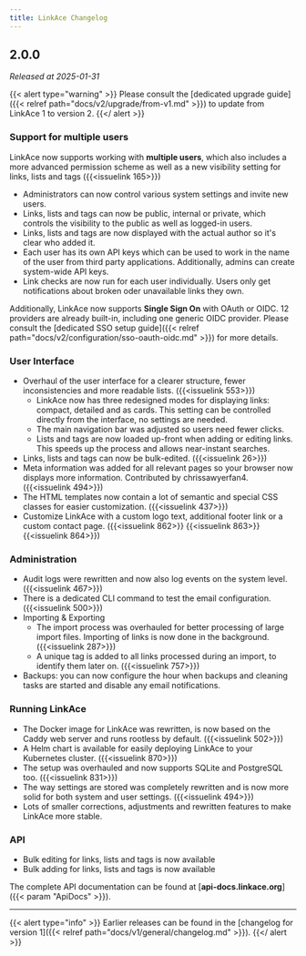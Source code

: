 ```yaml
---
title: LinkAce Changelog
---
```


## 2.0.0

_Released at 2025-01-31_

{{< alert type="warning" >}}
Please consult the [dedicated upgrade guide]({{< relref path="docs/v2/upgrade/from-v1.md" >}}) to update from LinkAce 1 to version 2.
{{</ alert >}}

### Support for multiple users

LinkAce now supports working with **multiple users**, which also includes a more advanced permission scheme as well as a new visibility setting for links, lists and tags ({{<issuelink 165>}})
  - Administrators can now control various system settings and invite new users.
  - Links, lists and tags can now be public, internal or private, which controls the visibility to the public as well as logged-in users.
  - Links, lists and tags are now displayed with the actual author so it's clear who added it.
  - Each user has its own API keys which can be used to work in the name of the user from third party applications. Additionally, admins can create system-wide API keys.
  - Link checks are now run for each user individually. Users only get notifications about broken oder unavailable links they own.

Additionally, LinkAce now supports **Single Sign On** with OAuth or OIDC. 12 providers are already built-in, including one generic OIDC provider. Please consult the [dedicated SSO setup guide]({{< relref path="docs/v2/configuration/sso-oauth-oidc.md" >}}) for more details.

### User Interface

- Overhaul of the user interface for a clearer structure, fewer inconsistencies and more readable lists. ({{<issuelink 553>}})
  - LinkAce now has three redesigned modes for displaying links: compact, detailed and as cards. This setting can be controlled directly from the interface, no settings are needed.
  - The main navigation bar was adjusted so users need fewer clicks.
  - Lists and tags are now loaded up-front when adding or editing links. This speeds up the process and allows near-instant searches. 
- Links, lists and tags can now be bulk-edited. ({{<issuelink 26>}})
- Meta information was added for all relevant pages so your browser now displays more information. Contributed by chrissawyerfan4. ({{<issuelink 494>}})
- The HTML templates now contain a lot of semantic and special CSS classes for easier customization. ({{<issuelink 437>}})
- Customize LinkAce with a custom logo text, additional footer link or a custom contact page. ({{<issuelink 862>}} {{<issuelink 863>}} {{<issuelink 864>}})

### Administration

- Audit logs were rewritten and now also log events on the system level. ({{<issuelink 467>}})
- There is a dedicated CLI command to test the email configuration. ({{<issuelink 500>}})
- Importing & Exporting
  - The import process was overhauled for better processing of large import files. Importing of links is now done in the background. ({{<issuelink 287>}}) 
  - A unique tag is added to all links processed during an import, to identify them later on. ({{<issuelink 757>}})
- Backups: you can now configure the hour when backups and cleaning tasks are started and disable any email notifications.

### Running LinkAce

- The Docker image for LinkAce was rewritten, is now based on the Caddy web server and runs rootless by default. ({{<issuelink 502>}})
- A Helm chart is available for easily deploying LinkAce to your Kubernetes cluster. ({{<issuelink 870>}})
- The setup was overhauled and now supports SQLite and PostgreSQL too. ({{<issuelink 831>}})
- The way settings are stored was completely rewritten and is now more solid for both system and user settings. ({{<issuelink 494>}})
- Lots of smaller corrections, adjustments and rewritten features to make LinkAce more stable.

### API

- Bulk editing for links, lists and tags is now available
- Bulk adding for links, lists and tags is now available

The complete API documentation can be found at [**api-docs.linkace.org**]({{< param "ApiDocs" >}}).

---

{{< alert type="info" >}}
Earlier releases can be found in the [changelog for version 1]({{< relref path="docs/v1/general/changelog.md" >}}).
{{</ alert >}}
